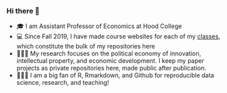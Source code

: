 ### Hi there 👋

- 🎓 I am Assistant Professor of Economics at Hood College
- 💻 Since Fall 2019, I have made course websites for each of my [classes](https://ryansafner.com/#teaching), which constitute the bulk of my repositories here
- 🧑🏻‍🔬 My research focuses on the political economy of innovation, intellectual property, and economic development. I keep my paper projects as private repositories here, made public after publication.
- 🧑🏻‍💻 I am a big fan of R, Rmarkdown, and Github for reproducible data science, research, and teaching!

<!--
**ryansafner/ryansafner** is a ✨ _special_ ✨ repository because its `README.md` (this file) appears on your GitHub profile.

Here are some ideas to get you started:

- 🔭 I’m currently working on ...
- 🌱 I’m currently learning ...
- 👯 I’m looking to collaborate on ...
- 🤔 I’m looking for help with ...
- 💬 Ask me about ...
- 📫 How to reach me: ...
- 😄 Pronouns: ...
- ⚡ Fun fact: ...
-->
